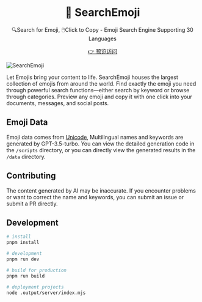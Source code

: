 <h1 align="center">🧐 SearchEmoji</h1>
<p align="center">🔍Search for Emoji, 🖱️Click to Copy - Emoji Search Engine Supporting 30 Languages</p>

<p align="center"><a href="https://emoji.imbyter.com/">👉 预览访问</a></p>

![SearchEmoji](./assets/screenshot.jpg)

Let Emojis bring your content to life. SearchEmoji houses the largest collection of emojis from around the world. Find exactly the emoji you need through powerful search functions—either search by keyword or browse through categories. Preview any emoji and copy it with one click into your documents, messages, and social posts.

## Emoji Data

Emoji data comes from [Unicode](https://unicode.org/Public/emoji/latest/emoji-test.txt), Multilingual names and keywords are generated by GPT-3.5-turbo. You can view the detailed generation code in the `/scripts` directory, or you can directly view the generated results in the `/data` directory.

## Contributing

The content generated by AI may be inaccurate. If you encounter problems or want to correct the name and keywords, you can submit an issue or submit a PR directly.

## Development

```bash
# install
pnpm install

# development
pnpm run dev

# build for production
pnpm run build

# deployment projects
node .output/server/index.mjs
```
